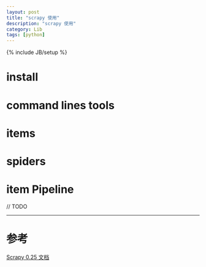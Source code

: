 ```yaml
---
layout: post
title: "scrapy 使用"
description: "scrapy 使用"
category: Lib
tags: [python]
---
```

{% include JB/setup %}

# install

# command lines tools

# items

# spiders

# item Pipeline

// TODO

***

# 参考

[Scrapy 0.25 文档](http://scrapy-chs.readthedocs.org/zh_CN/latest/index.html)
